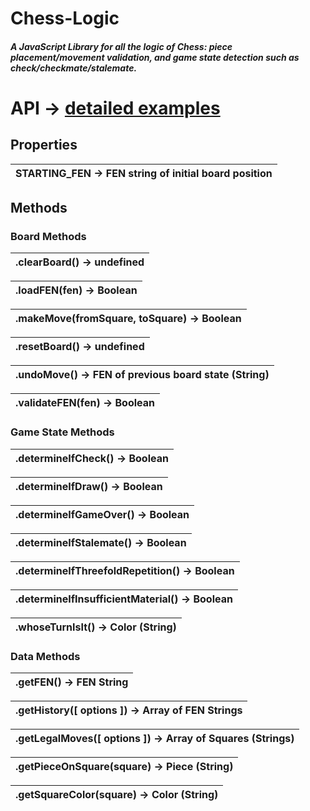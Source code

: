 # Chess-Logic

##### A JavaScript Library for all the logic of Chess: piece placement/movement validation, and game state detection such as check/checkmate/stalemate.

# API &rarr; [detailed examples](./LOGIC.md)

## Properties

| STARTING_FEN &rarr; FEN string of initial board position
|---

## Methods

### Board Methods

| .clearBoard() &rarr; undefined
|---

| .loadFEN(fen) &rarr; Boolean
|---

| .makeMove(fromSquare, toSquare) &rarr; Boolean
|---

| .resetBoard() &rarr; undefined
|---

| .undoMove() &rarr; FEN of previous board state (String)
|---

| .validateFEN(fen) &rarr; Boolean
|---

### Game State Methods

| .determineIfCheck() &rarr; Boolean
|---

| .determineIfDraw() &rarr; Boolean
|---

| .determineIfGameOver() &rarr; Boolean
|---

| .determineIfStalemate() &rarr; Boolean
|---

| .determineIfThreefoldRepetition() &rarr; Boolean
|---

| .determineIfInsufficientMaterial() &rarr; Boolean
|---

| .whoseTurnIsIt() &rarr; Color (String)
|---

### Data Methods

| .getFEN() &rarr; FEN String
|---

| .getHistory([ options ]) &rarr; Array of FEN Strings
|---

| .getLegalMoves([ options ]) &rarr; Array of Squares (Strings)
|---

| .getPieceOnSquare(square) &rarr; Piece (String)
|---

| .getSquareColor(square) &rarr; Color (String)
|---